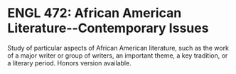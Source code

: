 # ENGL 472: African American Literature--Contemporary Issues

Study of particular aspects of African American literature, such as the work of a major writer or group of writers, an important theme, a key tradition, or a literary period. Honors version available.